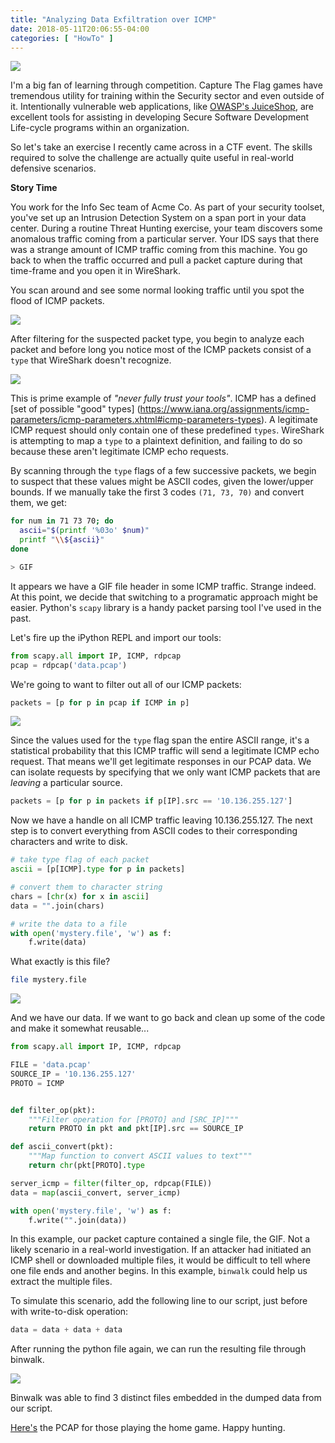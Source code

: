 ```yaml
---
title: "Analyzing Data Exfiltration over ICMP"
date: 2018-05-11T20:06:55-04:00
categories: [ "HowTo" ]
---
```


![](title.jpg)

I'm a big fan of learning through competition. Capture The Flag games have tremendous utility for
training within the Security sector and even outside of it. Intentionally vulnerable web
applications, like [OWASP's JuiceShop](https://www.owasp.org/index.php/OWASP_Juice_Shop_Project), 
are excellent tools for assisting in developing Secure Software Development Life-cycle programs
within an organization.

So let's take an exercise I recently came across in a CTF event. The skills required to solve the
challenge are actually quite useful in real-world defensive scenarios.

**Story Time**

You work for the Info Sec team of Acme Co. As part of your security toolset, you've set up an
Intrusion Detection System on a span port in your data center. During a routine Threat Hunting
exercise, your team discovers some anomalous traffic coming from a particular server. Your IDS
says that there was a strange amount of ICMP traffic coming from this machine. You go back to when
the traffic occurred and pull a packet capture during that time-frame and you open it in WireShark.

You scan around and see some normal looking traffic until you spot the flood of ICMP packets.

![](2.png)

After filtering for the suspected packet type, you begin to analyze each packet and before long you
notice most of the ICMP packets consist of a `type` that WireShark doesn't recognize. 

![](3.png)

This is prime example of _"never fully trust your tools"_. ICMP has a defined 
[set of possible "good" types]
(https://www.iana.org/assignments/icmp-parameters/icmp-parameters.xhtml#icmp-parameters-types).
A legitimate ICMP request should only contain one of these predefined `types`. WireShark is
attempting to map a `type` to a plaintext definition, and failing to do so because these aren't
legitimate ICMP echo requests.

By scanning through the `type` flags of a few successive packets, we begin to suspect that these
values might be ASCII codes, given the lower/upper bounds. If we manually take the first 3 codes
`(71, 73, 70)` and convert them, we get:

```sh
for num in 71 73 70; do 
  ascii="$(printf '%03o' $num)"
  printf "\\${ascii}"
done

> GIF
```

It appears we have a GIF file header in some ICMP traffic. Strange indeed.  At this point, we
decide that switching to a programatic approach might be easier. Python's `scapy` library is a handy
packet parsing tool I've used in the past.

Let's fire up the iPython REPL and import our tools:

```python
from scapy.all import IP, ICMP, rdpcap
pcap = rdpcap('data.pcap')
```

We're going to want to filter out all of our ICMP packets:

```python
packets = [p for p in pcap if ICMP in p]
```

![](4.png)

Since the values used for the `type` flag span the entire ASCII range, it's a statistical
probability that this ICMP traffic will send a legitimate ICMP echo request. That means we'll get
legitimate responses in our PCAP data. We can isolate requests by specifying that we only want ICMP
packets that are _leaving_ a particular source.

```python 
packets = [p for p in packets if p[IP].src == '10.136.255.127']
```

Now we have a handle on all ICMP traffic leaving 10.136.255.127. The next step is to convert
everything from ASCII codes to their corresponding characters and write to disk.

```python
# take type flag of each packet
ascii = [p[ICMP].type for p in packets]

# convert them to character string
chars = [chr(x) for x in ascii]
data = "".join(chars)

# write the data to a file
with open('mystery.file', 'w') as f:
    f.write(data)
```

What exactly is this file?

```sh
file mystery.file
```

![](5.png)

And we have our data. If we want to go back and clean up some of the code and make it somewhat
reusable...

```python
from scapy.all import IP, ICMP, rdpcap

FILE = 'data.pcap'
SOURCE_IP = '10.136.255.127'
PROTO = ICMP


def filter_op(pkt):
    """Filter operation for [PROTO] and [SRC_IP]"""
    return PROTO in pkt and pkt[IP].src == SOURCE_IP

def ascii_convert(pkt):
    """Map function to convert ASCII values to text"""
    return chr(pkt[PROTO].type

server_icmp = filter(filter_op, rdpcap(FILE))
data = map(ascii_convert, server_icmp)

with open('mystery.file', 'w') as f:
    f.write("".join(data))

```

In this example, our packet capture contained a single file, the GIF. Not a likely scenario in a
real-world investigation. If an attacker had initiated an ICMP shell or downloaded multiple files,
it would be difficult to tell where one file ends and another begins. In this example, `binwalk`
could help us extract the multiple files.

To simulate this scenario, add the following line to our script, just before with write-to-disk
operation:

```python
data = data + data + data
```

After running the python file again, we can run the resulting file through binwalk.

![](6.png)

Binwalk was able to find 3 distinct files embedded in the dumped data from our script.

[Here's](data.pcap) the PCAP for those playing the home game. Happy hunting.

